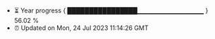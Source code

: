 - ⏳ Year progress { ████████████████▁▁▁▁▁▁▁▁▁▁▁▁▁▁ } 56.02 %
- ⏰ Updated on Mon, 24 Jul 2023 11:14:26 GMT

